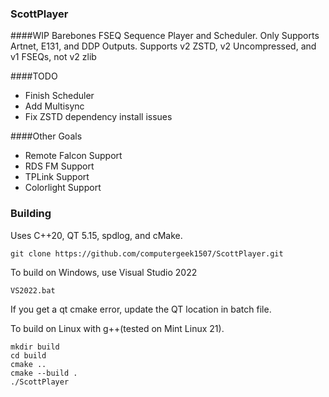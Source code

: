 ### ScottPlayer

####WIP
Barebones FSEQ Sequence Player and Scheduler. 
Only Supports Artnet, E131, and DDP Outputs. Supports v2 ZSTD, v2 Uncompressed, and v1 FSEQs, not v2 zlib 

####TODO
 - Finish Scheduler
 - Add Multisync
 - Fix ZSTD dependency install issues

####Other Goals
 - Remote Falcon Support
 - RDS FM Support
 - TPLink Support
 - Colorlight Support

### Building
Uses C++20, QT 5.15, spdlog, and cMake.

```git clone https://github.com/computergeek1507/ScottPlayer.git```

To build on Windows, use Visual Studio 2022

```VS2022.bat```

If you get a qt cmake error, update the QT location in batch file.

To build on Linux with g++(tested on Mint Linux 21).

```
mkdir build
cd build
cmake ..
cmake --build .
./ScottPlayer
```
